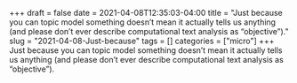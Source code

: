 +++draft = falsedate = 2021-04-08T12:35:03-04:00title = "Just because you can topic model something doesn’t mean it actually tells us anything (and please don’t ever describe computational text analysis as “objective”)."slug = "2021-04-08-Just-because"tags = []categories = ["micro"]+++Just because you can topic model something doesn’t mean it actually tells us anything (and please don’t ever describe computational text analysis as “objective”).